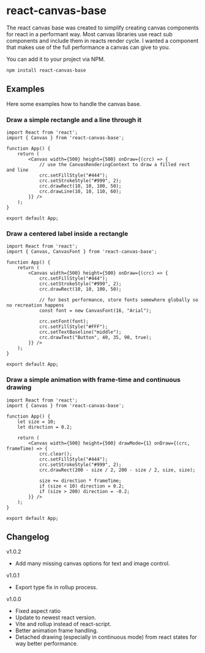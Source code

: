 # react-canvas-base

The react canvas base was created to simplify creating canvas components for react in a performant way. Most canvas libraries use react sub components and include them in reacts render cycle. I wanted a component that makes use of the full performance a canvas can give to you.

You can add it to your project via NPM.

`npm install react-canvas-base`

## Examples

Here some examples how to handle the canvas base.

### Draw a simple rectangle and a line through it

```react
import React from 'react';
import { Canvas } from 'react-canvas-base';

function App() {
    return (
        <Canvas width={500} height={500} onDraw={(crc) => {
            // use the CanvasRenderingContext to draw a filled rect and line
            crc.setFillStyle("#444");
            crc.setStrokeStyle("#999", 2);
            crc.drawRect(10, 10, 100, 50);
            crc.drawLine(10, 10, 110, 60);
        }} />
    );
}

export default App;
```

### Draw a centered label inside a rectangle

```react
import React from 'react';
import { Canvas, CanvasFont } from 'react-canvas-base';

function App() {
    return (
        <Canvas width={500} height={500} onDraw={(crc) => {
            crc.setFillStyle("#444");
            crc.setStrokeStyle("#999", 2);
            crc.drawRect(10, 10, 100, 50);

            // for best performance, store fonts somewhere globally so no recreation happens
            const font = new CanvasFont(16, "Arial");

            crc.setFont(font);
            crc.setFillStyle("#FFF");
            crc.setTextBaseline("middle");
            crc.drawText("Button", 40, 35, 90, true);
        }} />
    );
}

export default App;
```

### Draw a simple animation with frame-time and continuous drawing

```react
import React from 'react';
import { Canvas } from 'react-canvas-base';

function App() {
    let size = 10;
    let direction = 0.2;

    return (
        <Canvas width={500} height={500} drawMode={1} onDraw={(crc, frameTime) => {
            crc.clear();
            crc.setFillStyle("#444");
            crc.setStrokeStyle("#999", 2);
            crc.drawRect(200 - size / 2, 200 - size / 2, size, size);

            size += direction * frameTime;
            if (size < 10) direction = 0.2;
            if (size > 200) direction = -0.2;
        }} />
    );
}

export default App;
```

## Changelog

v1.0.2

- Add many missing canvas options for text and image control.

v1.0.1

- Export type fix in rollup process.

v1.0.0

- Fixed aspect ratio
- Update to newest react version.
- Vite and rollup instead of react-script.
- Better animation frame handling.
- Detached drawing (especially in continuous mode) from react states for way better performance.
